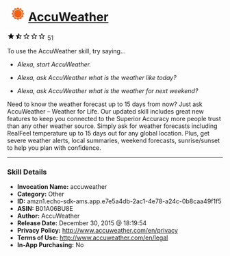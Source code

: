 # &nbsp;<img src="skill_icon" alt="AccuWeather icon" width="36"> [AccuWeather](http://alexa.amazon.com/#skills/amzn1.echo-sdk-ams.app.e7e5a4db-2ac1-4e78-a24c-0b8caa49f1f5)
![1.3 stars](../../images/ic_star_black_18dp_1x.png)![1.3 stars](../../images/ic_star_half_black_18dp_1x.png)![1.3 stars](../../images/ic_star_border_black_18dp_1x.png)![1.3 stars](../../images/ic_star_border_black_18dp_1x.png)![1.3 stars](../../images/ic_star_border_black_18dp_1x.png) 51

To use the AccuWeather skill, try saying...

* *Alexa, start AccuWeather.*

* *Alexa, ask AccuWeather what is the weather like today?*

* *Alexa, ask AccuWeather what is the weather for next weekend?*

Need to know the weather forecast up to 15 days from now? Just ask AccuWeather – Weather for Life. Our updated skill includes great new features to keep you connected to the Superior Accuracy more people trust than any other weather source. Simply ask for weather forecasts including RealFeel temperature up to 15 days out for any global location. Plus, get severe weather alerts, local summaries, weekend forecasts, sunrise/sunset to help you plan with confidence.

***

### Skill Details

* **Invocation Name:** accuweather
* **Category:** Other
* **ID:** amzn1.echo-sdk-ams.app.e7e5a4db-2ac1-4e78-a24c-0b8caa49f1f5
* **ASIN:** B01A06BU8E
* **Author:** AccuWeather
* **Release Date:** December 30, 2015 @ 18:19:54
* **Privacy Policy:** http://www.accuweather.com/en/privacy
* **Terms of Use:** http://www.accuweather.com/en/legal
* **In-App Purchasing:** No
